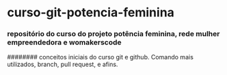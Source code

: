 # curso-git-potencia-feminina
### repositório do curso do projeto potência feminina, rede mulher empreendedora e womakerscode

######## conceitos iniciais do curso git e github. Comando mais utilizados, branch, pull request, e afins.
